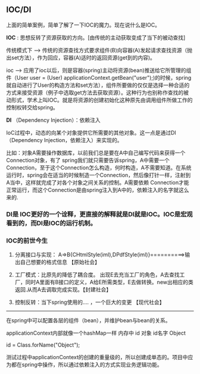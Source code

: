 ## IOC/DI

上面的简单案例，简单了解了一下IOC的魔力。现在说什么是IOC。

**IOC** : 思想反转了资源获取的方向。[由传统的主动获取变成了当下的被动查找]
    
传统模式下	——>    传统的资源查找方式要求组件(B)向容器(A)发起请求查找资源（抛出set方法），作为回应，容器(A)适时的返回资源(get到的内容)。

ioc ——>   应用了ioc以后，则是容器(spring)主动将资源(bean)推送给它所管理的组件（User user = (User) applicationContext.getBean("user");)的时候，spring就自动进行了User的构造方法和set方法），组件所要做的仅仅是选择一种合适的方式来接受资源（例子中选取get方法去获取资源）。这种行为也别称作查找的被动形式，学术上叫IOC。就是将资源的创建初始化这种原先由调用组件所做工作的控制权转交给spring。


**DI** （Dependency Injection）：依赖注入
	
IoC过程中，动态的向某个对象提供它所需要的其他对象。这一点是通过DI（Dependency Injection，依赖注入）来实现的。

比如：对象A需要操作数据库，以前我们总是要在A中自己编写代码来获得一个Connection对象，有了 spring我们就只需要告诉spring，A中需要一个Connection，至于这个Connection怎么构造，何时构造，A不需要知道。在系统运行时，spring会在适当的时候制造一个Connection，然后像打针一样，注射到A当中，这样就完成了对各个对象之间关系的控制。A需要依赖 Connection才能正常运行，而这个Connection是由spring注入到A中的，依赖注入的名字就这么来的.


### DI是	IOC更好的一个诠释，更直接的解释就是DI就是IOC。IOC是宏观看到的，而DI是IOC的运行机制。

### IOC的前世今生

1. 分离接口与实现：  A=>B<Interface>{CHtmlStyle(iml),DPdfStyle(iml)}==========>输出自己想要的格式信息  【原始社会】

2. 工厂模式：比原先的降低了耦合度。 出现E去充当工厂的角色，A去查找工厂，同时A里面有B接口的定义，A给E所需类型，E去做转换。new出相应的类返回.从而A去调取完成实现。【封建社会】


3. 控制反转：当下spring使用的.... ，一个巨大的变更  【现代社会】

---

在spring中可以配置各层的组件（bean），并维护bean与bean的关系。

applicationContext内部就像一个hashMap一样
内存中
id       对象
id名字    Object


id = Class.forName("Object");
 

测试过程中applicationContext的创建的重量级的，所以创建成单态的。项目中应为都在spring中操作，所以通过依赖注入的方式实现业务逻辑功能。

